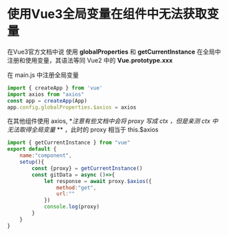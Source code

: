 # 使用Vue3全局变量在组件中无法获取变量

在Vue3官方文档中说 使用 **globalProperties** 和  **getCurrentInstance** 在全局中注册和使用变量，其语法等同 Vue2 中的 **Vue.prototype.xxx**

在 main.js 中注册全局变量

```javascript
import { createApp } from 'vue'
import axios from "axios"
const app = createApp(App)
app.config.globalProperties.$axios = axios
```

在其他组件使用 axios, **注意有些文档中会将 proxy 写成 ctx ，但是亲测 ctx 中无法取得全局变量* ** ，此时的 proxy 相当于 this.$axios

```javascript
import { getCurrentInstance } from "vue"
export default {
    name:"component",
    setup(){
        const {proxy} = getCurrentInstance()
        const gitData = async ()=>{
            let response = await proxy.$axios({
                method:"get",
                url:""
            })
            console.log(proxy)
        }
    }
}
```
